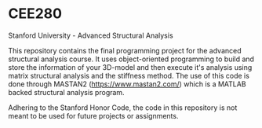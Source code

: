 # CEE280
Stanford University - Advanced Structural Analysis 

This repository contains the final programming project for the advanced structural analysis course. It uses object-oriented programming 
to build and store the information of your 3D-model and then execute it's analysis using matrix structural analysis and the stiffness method. 
The use of this code is done through MASTAN2 (https://www.mastan2.com/) which is a MATLAB backed structural analysis program. 

Adhering to the Stanford Honor Code, the code in this repository is not meant to be used for future projects or assignments. 
